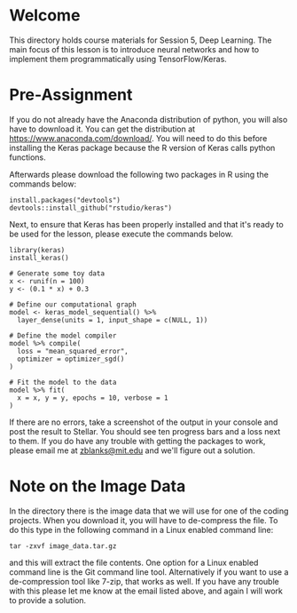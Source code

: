 
# Welcome 

This directory holds course materials for Session 5, Deep Learning. The main focus of this lesson is to introduce neural networks 
and how to implement them programmatically using TensorFlow/Keras. 

# Pre-Assignment

If you do not already have the Anaconda distribution of python, you will also have to download it. You can get the distribution at https://www.anaconda.com/download/. You will need to do this before installing the Keras package because the R version of Keras calls python functions. 

Afterwards please download the following two packages in R using the commands below:

```{r}
install.packages("devtools")
devtools::install_github("rstudio/keras")
```

Next, to ensure that Keras has been properly installed and that it's ready to be used for the lesson, 
please execute the commands below.

```{r}
library(keras)
install_keras()

# Generate some toy data 
x <- runif(n = 100)
y <- (0.1 * x) + 0.3

# Define our computational graph
model <- keras_model_sequential() %>% 
  layer_dense(units = 1, input_shape = c(NULL, 1))

# Define the model compiler
model %>% compile(
  loss = "mean_squared_error",
  optimizer = optimizer_sgd()
)

# Fit the model to the data
model %>% fit(
  x = x, y = y, epochs = 10, verbose = 1
)
```

If there are no errors, take a screenshot of the output in your console and post the result to Stellar. 
You should see ten progress bars and a loss next to them. If you do have any trouble with getting 
the packages to work, please email me at zblanks@mit.edu and we'll figure out a solution.

# Note on the Image Data

In the directory there is the image data that we will use for one of the coding projects. When you download it, you will have to de-compress the file. To do this type in the following command in a Linux enabled command line:

```
tar -zxvf image_data.tar.gz 
```

and this will extract the file contents. One option for a Linux enabled command line is the Git command line tool. Alternatively if you want to use a de-compression tool like 7-zip, that works as well. If you have any trouble with this please let me know at the email listed above, and again I will work to provide a solution.
